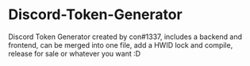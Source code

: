 # Discord-Token-Generator
Discord Token Generator created by con#1337, includes a backend and frontend, can be merged into one file, add a HWID lock and compile, release for sale or whatever you want :D
